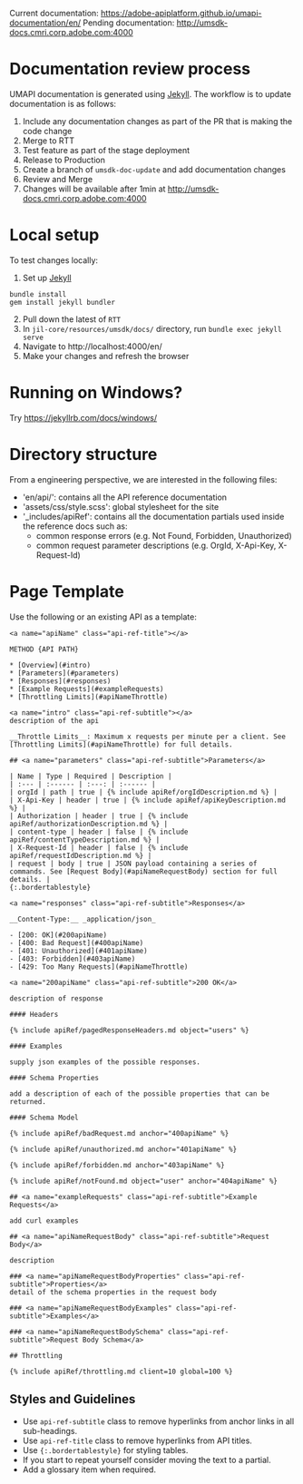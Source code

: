 Current documentation: https://adobe-apiplatform.github.io/umapi-documentation/en/
Pending documentation: http://umsdk-docs.cmri.corp.adobe.com:4000

# Documentation review process

UMAPI documentation is generated using [Jekyll](https://jekyllrb.com). The workflow is to update documentation is as follows:
1. Include any documentation changes as part of the PR that is making the code change
2. Merge to RTT
3. Test feature as part of the stage deployment
4. Release to Production
5. Create a branch of `umsdk-doc-update` and add documentation changes
6. Review and Merge
7. Changes will be available after 1min at http://umsdk-docs.cmri.corp.adobe.com:4000

# Local setup

To test changes locally:
1. Set up [Jekyll](https://jekyllrb.com)
```
bundle install
gem install jekyll bundler
```
2. Pull down the latest of `RTT`
3. In `jil-core/resources/umsdk/docs/` directory, run `bundle exec jekyll serve`
4. Navigate to http://localhost:4000/en/
5. Make your changes and refresh the browser

# Running on Windows?

Try https://jekyllrb.com/docs/windows/

# Directory structure

From a engineering perspective, we are interested in the following files:
* 'en/api/': contains all the API reference documentation
* 'assets/css/style.scss': global stylesheet for the site
* '_includes/apiRef': contains all the documentation partials used inside the reference docs such as:
	* common response errors (e.g. Not Found, Forbidden, Unauthorized)
	* common request parameter descriptions (e.g. OrgId, X-Api-Key, X-Request-Id)


# Page Template

Use the following or an existing API as a template:

```
<a name="apiName" class="api-ref-title"></a>

METHOD {API PATH}

* [Overview](#intro)
* [Parameters](#parameters)
* [Responses](#responses)
* [Example Requests](#exampleRequests)
* [Throttling Limits](#apiNameThrottle)

<a name="intro" class="api-ref-subtitle"></a>
description of the api

__Throttle Limits__: Maximum x requests per minute per a client. See [Throttling Limits](#apiNameThrottle) for full details.

## <a name="parameters" class="api-ref-subtitle">Parameters</a>

| Name | Type | Required | Description |
| :--- | :------ | :---: | :------ |
| orgId | path | true | {% include apiRef/orgIdDescription.md %} |
| X-Api-Key | header | true | {% include apiRef/apiKeyDescription.md %} |
| Authorization | header | true | {% include apiRef/authorizationDescription.md %} |
| content-type | header | false | {% include apiRef/contentTypeDescription.md %} |
| X-Request-Id | header | false | {% include apiRef/requestIdDescription.md %} |
| request | body | true | JSON payload containing a series of commands. See [Request Body](#apiNameRequestBody) section for full details. |
{:.bordertablestyle}

<a name="responses" class="api-ref-subtitle">Responses</a>

__Content-Type:__ _application/json_

- [200: OK](#200apiName)
- [400: Bad Request](#400apiName)
- [401: Unauthorized](#401apiName)
- [403: Forbidden](#403apiName)
- [429: Too Many Requests](#apiNameThrottle)

<a name="200apiName" class="api-ref-subtitle">200 OK</a>

description of response

#### Headers

{% include apiRef/pagedResponseHeaders.md object="users" %}

#### Examples

supply json examples of the possible responses.

#### Schema Properties

add a description of each of the possible properties that can be returned.

#### Schema Model

{% include apiRef/badRequest.md anchor="400apiName" %}

{% include apiRef/unauthorized.md anchor="401apiName" %}

{% include apiRef/forbidden.md anchor="403apiName" %}

{% include apiRef/notFound.md object="user" anchor="404apiName" %}

## <a name="exampleRequests" class="api-ref-subtitle">Example Requests</a>

add curl examples

## <a name="apiNameRequestBody" class="api-ref-subtitle">Request Body</a>

description

### <a name="apiNameRequestBodyProperties" class="api-ref-subtitle">Properties</a>
detail of the schema properties in the request body

### <a name="apiNameRequestBodyExamples" class="api-ref-subtitle">Examples</a>

### <a name="apiNameRequestBodySchema" class="api-ref-subtitle">Request Body Schema</a>

## Throttling

{% include apiRef/throttling.md client=10 global=100 %}

```

## Styles and Guidelines

* Use `api-ref-subtitle` class to remove hyperlinks from anchor links in all sub-headings.
* Use `api-ref-title` class to remove hyperlinks from API titles.
* Use `{:.bordertablestyle}` for styling tables.
* If you start to repeat yourself consider moving the text to a partial.
* Add a glossary item when required.